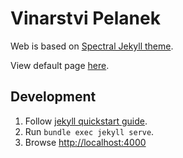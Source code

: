 # Vinarstvi Pelanek

Web is based on [Spectral Jekyll theme](https://github.com/arkadianriver/spectral).

View default page [here](http://arkadianriver.github.io/spectral/).

## Development

1) Follow [jekyll quickstart guide](https://jekyllrb.com/docs/).
1) Run `bundle exec jekyll serve`.
1) Browse [http://localhost:4000](http://localhost:4000)